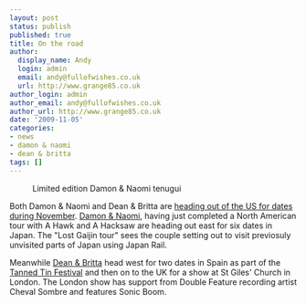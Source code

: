 ```yaml
---
layout: post
status: publish
published: true
title: On the road
author:
  display_name: Andy
  login: admin
  email: andy@fullofwishes.co.uk
  url: http://www.grange85.co.uk
author_login: admin
author_email: andy@fullofwishes.co.uk
author_url: http://www.grange85.co.uk
date: '2009-11-05'
categories:
- news
- damon & naomi
- dean & britta
tags: []
---
```

<p><figure class="caption alignright"><a href="https://media.fullofwishes.co.uk/ahfow/uploads/2009/11/damon_naomi_tenugui.jpg"></a><figcaption class="caption-text">Limited edition Damon & Naomi tenugui</figcaption></figure>
<p>Both Damon & Naomi and Dean & Britta are <a href="/database/upcoming/">heading out of the US for dates during November</a>. <a href="http://www.damonandnaomi.com">Damon & Naomi</a>, having just completed a North American tour with A Hawk and A Hacksaw are heading out east for six dates in Japan. The "Lost Gaijin tour" sees the couple setting out to visit previosuly unvisited parts of Japan using Japan Rail.</p>
<p>Meanwhile <a href="http://www.deanandbritta.com">Dean & Britta</a> head west for two dates in Spain as part of the <a href="http://tannedtin.com/">Tanned Tin Festival</a> and then on to the UK for a show at St Giles' Church in London. The London show has support from Double Feature recording artist Cheval Sombre and features Sonic Boom.</p>
